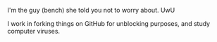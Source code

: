 I'm the guy (bench) she told you not to worry about. UwU

I work in forking things on GitHub for unblocking purposes, and study computer viruses.

<!---
shadethestarseeker/shadethestarseeker is a ✨ special ✨ repository because its `README.md` (this file) appears on your GitHub profile.
You can click the Preview link to take a look at your changes.
--->
